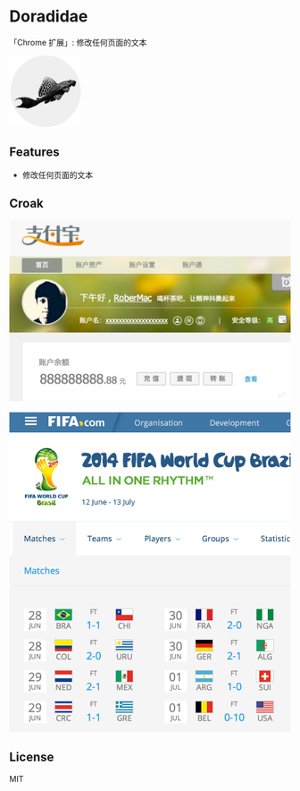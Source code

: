 <h1>Doradidae</h1>
<p>「Chrome 扩展」: 修改任何页面的文本</p>
<img src="https://raw.githubusercontent.com/RoberMac/Doradidae/master/lib/icon_128.png" />


<h2>Features</h2>

<ul>
  <li>修改任何页面的文本</li>
</ul>

<h2>Croak</h2>
<img src="https://raw.githubusercontent.com/RoberMac/Doradidae/master/test/alipay.jpg" width="678px"/>
<br />
<br />
<img src="https://raw.githubusercontent.com/RoberMac/Doradidae/master/test/worldcup.jpg" width="678px"/>

<h2>License</h2>

MIT
